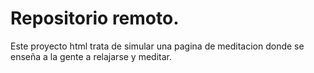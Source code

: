 # Repositorio remoto.

Este proyecto html trata de simular una pagina de meditacion donde se enseña a la gente a relajarse y meditar.